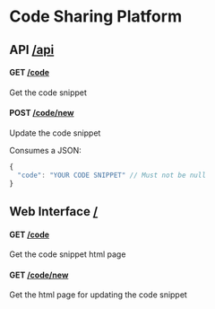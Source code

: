 # Code Sharing Platform

## API [/api](http://localhost:8889/api)

#### GET [/code](http://localhost:8889/api/code)
Get the code snippet

#### POST [/code/new](http://localhost:8889/api/code/new)
Update the code snippet

Consumes a JSON:
```javascript
{
  "code": "YOUR CODE SNIPPET" // Must not be null
}
```

## Web Interface [/](http://localhost:8889/)

#### GET [/code](http://localhost:8889/code)
Get the code snippet html page

#### GET [/code/new](http://localhost:8889/code/new)
Get the html page for updating the code snippet
